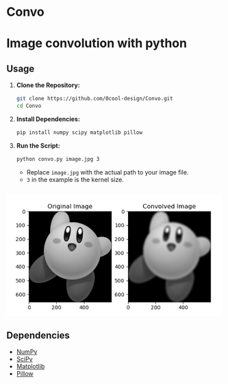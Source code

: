 # Convo
# Image convolution with python

## Usage

1. **Clone the Repository:**
   ```bash
   git clone https://github.com/0cool-design/Convo.git
   cd Convo
   ```

2. **Install Dependencies:**
   ```bash
   pip install numpy scipy matplotlib pillow
   ```

3. **Run the Script:**
   ```bash
   python convo.py image.jpg 3
   ```
   - Replace `image.jpg` with the actual path to your image file.
   - `3` in the example is the kernel size.
    ```
![Example Image](example.png)

## Dependencies

- [NumPy](https://pypi.org/project/numpy/)
- [SciPy](https://pypi.org/project/scipy/)
- [Matplotlib](https://pypi.org/project/matplotlib/)
- [Pillow](https://pypi.org/project/Pillow/)

